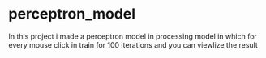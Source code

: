# perceptron_model
In this project i made a perceptron model in processing model in which for every mouse click in train for 100 iterations and you can viewlize the result
